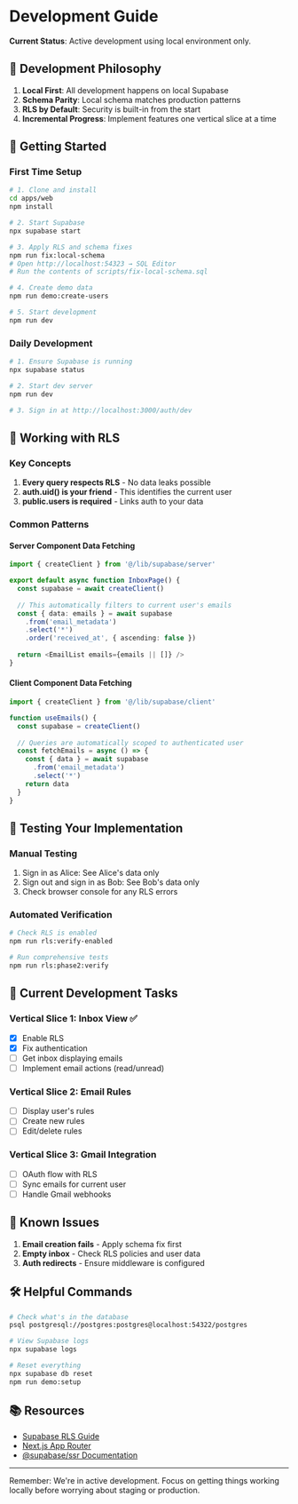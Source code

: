 # Development Guide

**Current Status**: Active development using local environment only.

## 🎯 Development Philosophy

1. **Local First**: All development happens on local Supabase
2. **Schema Parity**: Local schema matches production patterns
3. **RLS by Default**: Security is built-in from the start
4. **Incremental Progress**: Implement features one vertical slice at a time

## 🚀 Getting Started

### First Time Setup

```bash
# 1. Clone and install
cd apps/web
npm install

# 2. Start Supabase
npx supabase start

# 3. Apply RLS and schema fixes
npm run fix:local-schema
# Open http://localhost:54323 → SQL Editor
# Run the contents of scripts/fix-local-schema.sql

# 4. Create demo data
npm run demo:create-users

# 5. Start development
npm run dev
```

### Daily Development

```bash
# 1. Ensure Supabase is running
npx supabase status

# 2. Start dev server
npm run dev

# 3. Sign in at http://localhost:3000/auth/dev
```

## 🔐 Working with RLS

### Key Concepts

1. **Every query respects RLS** - No data leaks possible
2. **auth.uid() is your friend** - This identifies the current user
3. **public.users is required** - Links auth to your data

### Common Patterns

#### Server Component Data Fetching
```typescript
import { createClient } from '@/lib/supabase/server'

export default async function InboxPage() {
  const supabase = await createClient()
  
  // This automatically filters to current user's emails
  const { data: emails } = await supabase
    .from('email_metadata')
    .select('*')
    .order('received_at', { ascending: false })
    
  return <EmailList emails={emails || []} />
}
```

#### Client Component Data Fetching
```typescript
import { createClient } from '@/lib/supabase/client'

function useEmails() {
  const supabase = createClient()
  
  // Queries are automatically scoped to authenticated user
  const fetchEmails = async () => {
    const { data } = await supabase
      .from('email_metadata')
      .select('*')
    return data
  }
}
```

## 🧪 Testing Your Implementation

### Manual Testing
1. Sign in as Alice: See Alice's data only
2. Sign out and sign in as Bob: See Bob's data only
3. Check browser console for any RLS errors

### Automated Verification
```bash
# Check RLS is enabled
npm run rls:verify-enabled

# Run comprehensive tests
npm run rls:phase2:verify
```

## 📝 Current Development Tasks

### Vertical Slice 1: Inbox View ✅
- [x] Enable RLS
- [x] Fix authentication
- [ ] Get inbox displaying emails
- [ ] Implement email actions (read/unread)

### Vertical Slice 2: Email Rules
- [ ] Display user's rules
- [ ] Create new rules
- [ ] Edit/delete rules

### Vertical Slice 3: Gmail Integration
- [ ] OAuth flow with RLS
- [ ] Sync emails for current user
- [ ] Handle Gmail webhooks

## 🚧 Known Issues

1. **Email creation fails** - Apply schema fix first
2. **Empty inbox** - Check RLS policies and user data
3. **Auth redirects** - Ensure middleware is configured

## 🛠️ Helpful Commands

```bash
# Check what's in the database
psql postgresql://postgres:postgres@localhost:54322/postgres

# View Supabase logs
npx supabase logs

# Reset everything
npx supabase db reset
npm run demo:setup
```

## 📚 Resources

- [Supabase RLS Guide](https://supabase.com/docs/guides/auth/row-level-security)
- [Next.js App Router](https://nextjs.org/docs/app)
- [@supabase/ssr Documentation](https://supabase.com/docs/guides/auth/server-side/nextjs)

---

Remember: We're in active development. Focus on getting things working locally before worrying about staging or production.